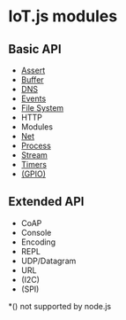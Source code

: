 # IoT.js modules
## Basic API
* [Assert](https://github.com/Samsung/iotjs/wiki/IoT.js-API:-Assert)
* [Buffer](https://github.com/Samsung/iotjs/wiki/IoT.js-API:-Buffer)
* [DNS](https://github.com/Samsung/iotjs/wiki/IoT.js-API:-DNS)
* [Events](https://github.com/Samsung/iotjs/wiki/IoT.js-API:-Events)
* [File System](https://github.com/Samsung/iotjs/wiki/IoT.js-API:-File-System)
* HTTP
* Modules
* [Net](https://github.com/Samsung/iotjs/wiki/IoT.js-API:-Net)
* [Process](https://github.com/Samsung/iotjs/wiki/IoT.js-API:-Process)
* [Stream](https://github.com/Samsung/iotjs/wiki/IoT.js-API:-Stream)
* [Timers](https://github.com/Samsung/iotjs/wiki/IoT.js-API:-Timers)
* [(GPIO)](https://github.com/Samsung/iotjs/wiki/IoT.js-API:-GPIO)

## Extended API
* CoAP
* Console
* Encoding
* REPL
* UDP/Datagram
* URL
* (I2C)
* (SPI)

*() not supported by node.js


